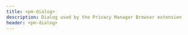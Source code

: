 ```yaml
---
title: <pm-dialog>
description: Dialog used by the Privacy Manager Browser extension
header: <pm-dialog>
---
```

